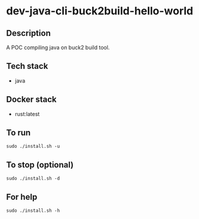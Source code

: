 # dev-java-cli-buck2build-hello-world

## Description
A POC compiling java on buck2 build tool.

## Tech stack
- java

## Docker stack
- rust:latest

## To run
`sudo ./install.sh -u`

## To stop (optional)
`sudo ./install.sh -d`

## For help
`sudo ./install.sh -h`